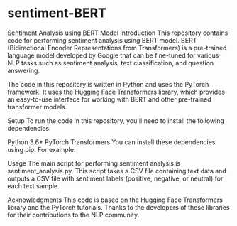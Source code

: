 # sentiment-BERT
Sentiment Analysis using BERT Model
Introduction
This repository contains code for performing sentiment analysis using BERT model. BERT (Bidirectional Encoder Representations from Transformers) is a pre-trained language model developed by Google that can be fine-tuned for various NLP tasks such as sentiment analysis, text classification, and question answering.

The code in this repository is written in Python and uses the PyTorch framework. It uses the Hugging Face Transformers library, which provides an easy-to-use interface for working with BERT and other pre-trained transformer models.

Setup
To run the code in this repository, you'll need to install the following dependencies:

Python 3.6+
PyTorch
Transformers
You can install these dependencies using pip. For example:

Usage
The main script for performing sentiment analysis is sentiment_analysis.py. This script takes a CSV file containing text data and outputs a CSV file with sentiment labels (positive, negative, or neutral) for each text sample.

Acknowledgments
This code is based on the Hugging Face Transformers library and the PyTorch tutorials. Thanks to the developers of these libraries for their contributions to the NLP community.
